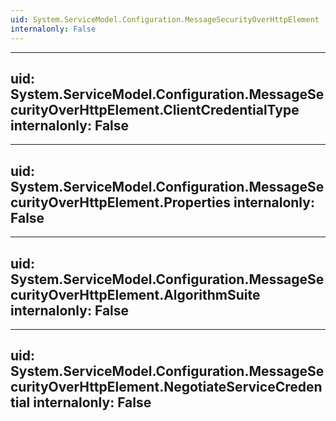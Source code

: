 ```yaml
---
uid: System.ServiceModel.Configuration.MessageSecurityOverHttpElement
internalonly: False
---
```


---
uid: System.ServiceModel.Configuration.MessageSecurityOverHttpElement.ClientCredentialType
internalonly: False
---

---
uid: System.ServiceModel.Configuration.MessageSecurityOverHttpElement.Properties
internalonly: False
---

---
uid: System.ServiceModel.Configuration.MessageSecurityOverHttpElement.AlgorithmSuite
internalonly: False
---

---
uid: System.ServiceModel.Configuration.MessageSecurityOverHttpElement.NegotiateServiceCredential
internalonly: False
---
